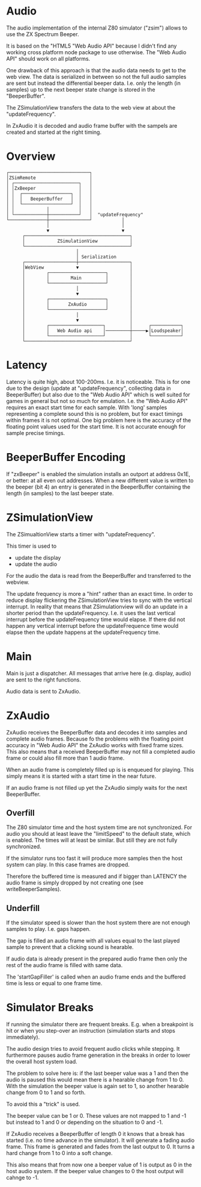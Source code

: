 # Audio

The audio implementation of the internal Z80 simulator ("zsim") allows to use the ZX Spectrum Beeper.

It is based on the "HTML5 "Web Audio API" because I didn't find any working cross platform node package to use otherwise.
The "Web Audio API" should work on all platforms.

One drawback of this approach is that the audio data needs to get to the web view.
The data is serialized in between so not the full audio samples are sent but instead the differential beeper data. I.e. only the length (in samples) up to the next beeper state change is stored in the "BeeperBuffer".

The ZSimulationView transfers the data to the web view at about the "updateFrequency".

In ZxAudio it is decoded and audio frame buffer with the sampels are created and started at the right timing.


# Overview

~~~
┌──────────────────────────────┐
│ZSimRemote                    │
│ ┌────────────────────────┐   │
│ │ZxBeeper                │   │
│ │  ┌──────────────────┐  │   │
│ │  │   BeeperBuffer   │  │   │
│ │  └──────────────────┘  │   │
│ │            │           │   │
│ └────────────┼───────────┘   │  "updateFrequency"
└──────────────┼───────────────┘           │
               │                           │
               ▼                           ▼
      ┌───────────────────────────────────────┐
      │            ZSimulationView            │
      └───────────────────────────────────────┘
                          │
                          │ Serialization
      ┌───────────────────┼───────────────────┐
      │WebView            ▼                   │
      │        ┌─────────────────────┐        │
      │        │        Main         │        │
      │        └─────────────────────┘        │
      │                   │                   │
      │                   ▼                   │
      │        ┌─────────────────────┐        │
      │        │       ZxAudio       │        │
      │        └─────────────────────┘        │
      │                   │                   │
      │                   ▼                   │
      │        ┌────────────────────┐         │      ┌───────────┐
      │        │   Web Audio api    │─────────┼─────▶│Loudspeaker│
      │        └────────────────────┘         │      └───────────┘
      └───────────────────────────────────────┘
~~~


# Latency

Latency is quite high, about 100-200ms. I.e. it is noticeable.
This is for one due to the design (update at "updateFrequency", collecting data in BeeperBuffer) but also due to the "Web Audio API" which is well suited for games in general but not so much for emulation.
I.e. the "Web Audio API" requires an exact start time for each sample. With 'long' samples representing a complete sound this is no problem, but for exact timings within frames it is not optimal. One big problem here is the accuracy of the floating point values used for the start time. It is not accurate enough for sample precise timings.


# BeeperBuffer Encoding

If "zxBeeper" is enabled the simulation installs an outport at address 0x1E, or better: at all even out addresses.
When a new different value is written to the beeper (bit 4) an entry is generated in the BeeperBuffer containing the length (in samples) to the last beeper state.


# ZSimulationView

The ZSimualtionView starts a timer with "updateFrequency".

This timer is used to
- update the display
- update the audio

For the audio the data is read from the BeeperBuffer and transferred to the webview.

The update frequency is more a "hint" rather than an exact time. In order to reduce display flickering the ZSimulationView tries to sync with the vertical interrupt.
In reality that means that ZSimulationview will do an update in a shorter period than the updateFrequency.
I.e. it uses the last vertical interrupt before the updateFrequency time would elapse.
If there did not happen any vertical interrupt before the updateFrequence time would elapse then the update happens at the updateFrequency time.


# Main

Main is just a dispatcher. All messages that arrive here (e.g. display, audio) are sent to the right functions.

Audio data is sent to ZxAudio.


# ZxAudio

ZxAudio receives the BeeperBuffer data and decodes it into samples and complete audio frames.
Because fo the problems with the floating point accuracy in "Web Audio API" the ZxAudio works with fixed frame sizes.
This also means that a received BeeperBuffer may not fill a completed audio frame or could also fill more than 1 audio frame.

When an audio frame is completely filled up is is enqueued for playing. This simply means it is started with a start time in the near future.

If an audio frame is not filled up yet the ZxAudio simply waits for the next BeeperBuffer.


## Overfill

The Z80 simulator time and the host system time are not synchronized. For audio you should at least leave the "limitSpeed" to the default state, which is enabled. The times will at least be similar.
But still they are not fully synchronized.

If the simulator runs too fast it will produce more samples then the host system can play.
In this case frames are dropped.

Therefore the buffered time is measured and if bigger than LATENCY the audio frame is simply dropped by not creating one (see writeBeeperSamples).


## Underfill

If the simulator speed is slower than the host system there are not enough samples to play. I.e. gaps happen.

The gap is filled an audio frame with all values equal to the last played sample to prevent that a clicking sound is hearable.

If audio data is already present in the prepared audio frame then only the rest of the audio frame is filled with same data.

The 'startGapFiller' is called when an audio frame ends and the buffered time is less or equal to one frame time.


# Simulator Breaks

If running the simulator there are frequent breaks. E.g. when a breakpoint is hit or when you step-over an instruction (simulation starts and stops immediately).

The audio design tries to avoid frequent audio clicks while stepping. It furthermore pauses audio frame generation in the breaks in order to lower the overall host system load.

The problem to solve here is: if the last beeper value was a 1 and then the audio is paused this would mean there is a hearable change from 1 to 0.
With the simulation the beeper value is again set to 1, so another hearable change from 0 to 1 and so forth.

To avoid this a "trick" is used.

The beeper value can be 1 or 0. These values are not mapped to 1 and -1 but instead to 1 and 0 or depending on the situation to 0 and -1.

If ZxAudio receives a BeeperBuffer of length 0 it knows that a break has started (i.e. no time advance in the simulator).
It will generate a fading audio frame. This frame is generated and fades from the last output to 0.
It turns a hard change from 1 to 0 into a soft change.

This also means that from now one a beeper value of 1 is output as 0 in the host audio system. If the beeper value changes to 0 the host output will cahnge to -1.
















